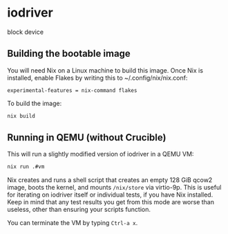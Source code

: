# iodriver

block device

## Building the bootable image

You will need Nix on a Linux machine to build this image. Once Nix is installed, enable Flakes by writing this to ~/.config/nix/nix.conf:

```
experimental-features = nix-command flakes
```

To build the image:

```bash
nix build
```

## Running in QEMU (without Crucible)

This will run a slightly modified version of iodriver in a QEMU VM:

```bash
nix run .#vm
```

Nix creates and runs a shell script that creates an empty 128 GiB qcow2 image, boots the kernel, and mounts `/nix/store` via virtio-9p. This is useful for iterating on iodriver itself or individual tests, if you have Nix installed. Keep in mind that any test results you get from this mode are worse than useless, other than ensuring your scripts function.

You can terminate the VM by typing `Ctrl-a x`.
